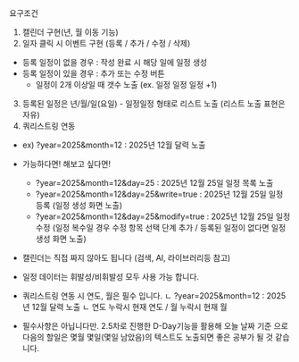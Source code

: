 요구조건

1. 캘린더 구현(년, 월 이동 기능)
2. 일자 클릭 시 이벤트 구현 (등록 / 추가 / 수정 / 삭제)
  - 등록 일정이 없을 경우 : 작성 완료 시 해당 일에 일정 생성
  - 등록 일정이 있을 경우 : 추가 또는 수정 버튼
    - 일정이 2개 이상일 때 갯수 노출 (ex. 일정 일정 일정 +1)
3. 등록된 일정은 년/월/일(요일) - 일정일정 형태로 리스트 노출 (리스트 노출 표현은 자유)
4. 쿼리스트링 연동
  - ex) ?year=2025&month=12 : 2025년 12월 달력 노출
  - 가능하다면! 해보고 싶다면!
    - ?year=2025&month=12&day=25 : 2025년 12월 25일 일정 목록 노출
    - ?year=2025&month=12&day=25&write=true  : 2025년 12월 25일 일정 등록 (일정 생성 화면 노출)
    - ?year=2025&month=12&day=25&modify=true : 2025년 12월 25일 일정 수정 (일정 복수일 경우 수정 항목 선택 단계 추가 / 등록된 일정이 없다면 일정 생성 화면 노출)


- 캘린더는 직접 짜지 않아도 됩니다 (검색, AI, 라이브러리등 참고)
- 일정 데이터는 휘발성/비휘발성 모두 사용 가능 합니다.
- 쿼리스트링 연동 시 연도, 월은 필수 입니다.
ㄴ ?year=2025&month=12 : 2025년 12월 달력 노출
ㄴ 연도 누락시 현재 연도 / 월 누락시 현재 월

- 필수사항은 아닙니다만. 2.5차로 진행한 D-Day기능을 활용해 오늘 날짜 기준 으로 다음의 할일은 몇월 몇일(몇일 남았음)의 텍스트도 노출되면 좋은 공부가 될 것 같습니다.
